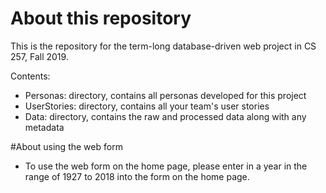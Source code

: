 # About this repository
This is the repository for the term-long database-driven web project in CS 257, Fall 2019.

Contents:
- Personas: directory, contains all personas developed for this project
- UserStories: directory, contains all your team's user stories
- Data: directory, contains the raw and processed data along with any metadata

#About using the web form
-   To use the web form on the home page, please enter in a year in the range of 1927 to 2018 into the form on the home page.
